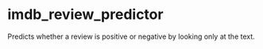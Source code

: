 # imdb_review_predictor
Predicts whether a review is positive or negative by looking only at the text.
